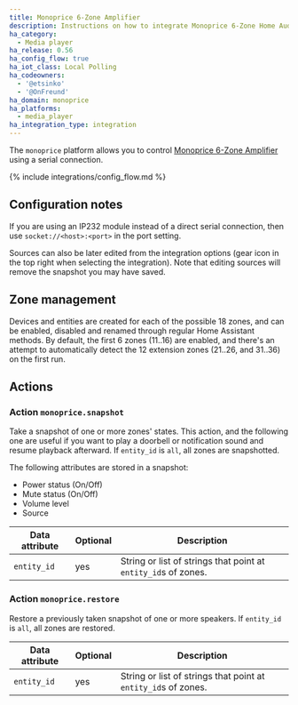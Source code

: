 ```yaml
---
title: Monoprice 6-Zone Amplifier
description: Instructions on how to integrate Monoprice 6-Zone Home Audio Controller into Home Assistant.
ha_category:
  - Media player
ha_release: 0.56
ha_config_flow: true
ha_iot_class: Local Polling
ha_codeowners:
  - '@etsinko'
  - '@OnFreund'
ha_domain: monoprice
ha_platforms:
  - media_player
ha_integration_type: integration
---
```


The `monoprice` platform allows you to control [Monoprice 6-Zone Amplifier](https://www.monoprice.com/product?p_id=10761) using a serial connection.

{% include integrations/config_flow.md %}


## Configuration notes

If you are using an IP232 module instead of a direct serial connection, then use `socket://<host>:<port>` in the port setting.
  
Sources can also be later edited from the integration options (gear icon in the top right when selecting the integration). Note that editing sources will remove the snapshot you may have saved.

## Zone management

Devices and entities are created for each of the possible 18 zones, and can be enabled, disabled and renamed through regular Home Assistant methods.
By default, the first 6 zones (11..16) are enabled, and there's an attempt to automatically detect the 12 extension zones (21..26, and 31..36) on the first run.

## Actions

### Action `monoprice.snapshot`

Take a snapshot of one or more zones' states. This action, and the following one are useful if you want to play a doorbell or notification sound and resume playback afterward. If `entity_id` is `all`, all zones are snapshotted.

The following attributes are stored in a snapshot:

- Power status (On/Off)
- Mute status (On/Off)
- Volume level
- Source

| Data attribute | Optional | Description |
| ---------------------- | -------- | ----------- |
| `entity_id` | yes | String or list of strings that point at `entity_id`s of zones.

### Action `monoprice.restore`

Restore a previously taken snapshot of one or more speakers. If `entity_id` is `all`, all zones are restored.

| Data attribute | Optional | Description |
| ---------------------- | -------- | ----------- |
| `entity_id` | yes | String or list of strings that point at `entity_id`s of zones.
